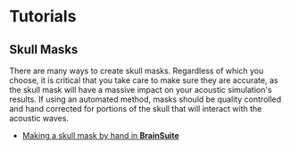 # Tutorials

## Skull Masks
There are many ways to create skull masks. Regardless of which you choose, it is critical that you take care to make sure they are accurate, as the skull mask will have a massive impact on your acoustic simulation's results. If using an automated method, masks should be quality controlled and hand corrected for portions of the skull that will interact with the acoustic waves.

* [Making a skull mask by hand in **BrainSuite**](brainsuite_skull.md)